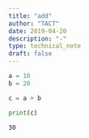 ```yaml
---
title: "add"
author: "TACT"
date: 2019-04-20
description: "-"
type: technical_note
draft: false
---
```


```python
a = 10
b = 20
```


```python
c = a + b
```


```python
print(c)
```

    30



```python

```

